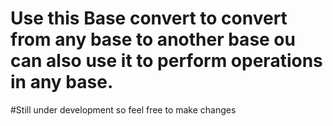 # Use this Base convert to convert from any base to another base ou can also use it to perform operations in any base.
#Still under development so feel free to make changes
